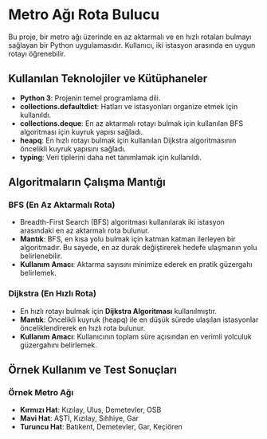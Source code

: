 # Metro Ağı Rota Bulucu

Bu proje, bir metro ağı üzerinde en az aktarmalı ve en hızlı rotaları bulmayı sağlayan bir Python uygulamasıdır. Kullanıcı, iki istasyon arasında en uygun rotayı öğrenebilir.

## Kullanılan Teknolojiler ve Kütüphaneler

- **Python 3**: Projenin temel programlama dili.
- **collections.defaultdict**: Hatları ve istasyonları organize etmek için kullanıldı.
- **collections.deque**: En az aktarmalı rotayı bulmak için kullanılan BFS algoritması için kuyruk yapısı sağladı.
- **heapq**: En hızlı rotayı bulmak için kullanılan Dijkstra algoritmasının öncelikli kuyruk yapısını sağladı.
- **typing**: Veri tiplerini daha net tanımlamak için kullanıldı.

## Algoritmaların Çalışma Mantığı

### BFS (En Az Aktarmalı Rota)
- Breadth-First Search (BFS) algoritması kullanılarak iki istasyon arasındaki en az aktarmalı rota bulunur.
- **Mantık**: BFS, en kısa yolu bulmak için katman katman ilerleyen bir algoritmadır. Bu sayede, en az durak değiştirerek hedefe ulaşmanın yolu belirlenebilir.
- **Kullanım Amacı**: Aktarma sayısını minimize ederek en pratik güzergahı belirlemek.

### Dijkstra (En Hızlı Rota)
- En hızlı rotayı bulmak için **Dijkstra Algoritması** kullanılmıştır.
- **Mantık**: Öncelikli kuyruk (heapq) ile en düşük sürede ulaşılan istasyonlar önceliklendirerek en hızlı rota bulunur.
- **Kullanım Amacı**: Kullanıcının toplam süre açısından en verimli yolculuk güzergahını belirlemek.

## Örnek Kullanım ve Test Sonuçları

### Örnek Metro Ağı

- **Kırmızı Hat**: Kızılay, Ulus, Demetevler, OSB
- **Mavi Hat**: AŞTİ, Kızılay, Sıhhiye, Gar
- **Turuncu Hat**: Batıkent, Demetevler, Gar, Keçiören



